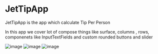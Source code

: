 # JetTipApp
 JetTipApp is the app which calculate Tip Per Person
 
 In this app we cover lot of compose things like surface, columns , rows, componenets like InputTextFields and custom rounded buttons and slider
 
 ![image](https://user-images.githubusercontent.com/55230825/214747837-68564f8b-3fe1-4f67-87c4-04c7932dc63b.png)
 ![image](https://user-images.githubusercontent.com/55230825/214747878-661702ad-bf99-4aee-8dc4-a984e502ac85.png)
 ![image](https://user-images.githubusercontent.com/55230825/214747918-73822487-8044-48f9-9abf-9fba7e837103.png)



